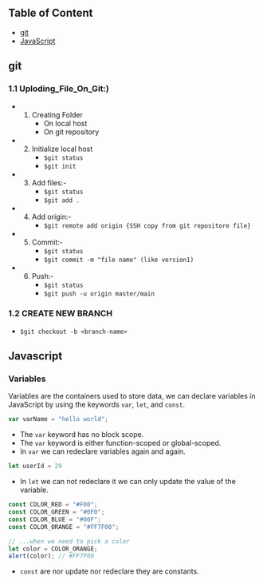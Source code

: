 ## Table of Content
- [git](#git)
- [JavaScript](#javascript)
## git
### 1.1 Uploding_File_On_Git:)

- 1. Creating Folder
        - On local host
        - On git repository

- 2. Initialize local host
        - ```$git status```
        - ```$git init```

- 3. Add files:-
        - ```$git status```
        - ```$git add .```

- 4. Add origin:-
        - ```$git remote add origin {SSH copy from git repositore file}```

- 5. Commit:-
        - ```$git status```
        - ```$git commit -m "file name" (like version1)```

- 6. Push:-
        - ```$git status```
        - ```$git push -u origin master/main```

### 1.2 CREATE NEW BRANCH
- ```$git checkout -b <branch-name>```

## Javascript
### Variables
Variables are the containers used to store data, we can declare variables in JavaScript by using the keywords `var`, `let`, and `const`.
``` js
var varName = "hello world";
```
- The `var` keyword has no block scope.
- The `var` keyword is either function-scoped or global-scoped.
- In `var`  we can redeclare variables again and again.

``` js 
let userId = 29
```
- In `let` we can not redeclare it we can only update the value of the variable.

``` js 
const COLOR_RED = "#F00";
const COLOR_GREEN = "#0F0";
const COLOR_BLUE = "#00F";
const COLOR_ORANGE = "#FF7F00";

// ...when we need to pick a color
let color = COLOR_ORANGE;
alert(color); // #FF7F00
```

- `const` are nor update nor redeclare they are constants.
